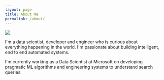 ```yaml
---
layout: page
title: About Me
permalink: /about/
---
```


![](prao.png)

I'm a data scientist, developer and engineer who is curious about everything happening in the world. I'm passionate about building intelligent, end to end automated systems. 

I'm currently working as a Data Scientist at Microsoft on developing pragmatic ML algorithms and engineering systems to understand search queries.
